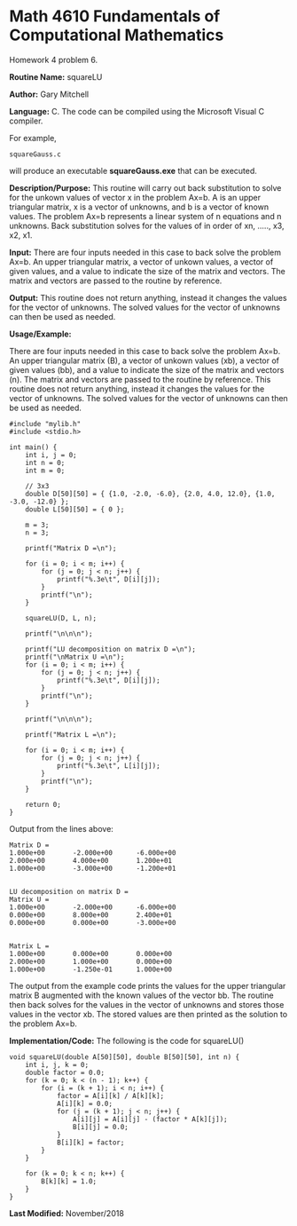 # Math 4610 Fundamentals of Computational Mathematics
Homework 4 problem 6.

**Routine Name:**           squareLU

**Author:** Gary Mitchell

**Language:** C. The code can be compiled using the Microsoft Visual C compiler.

For example,

    squareGauss.c

will produce an executable **squareGauss.exe** that can be executed.

**Description/Purpose:** This routine will carry out back substitution to solve for the unkown values of vector x in the problem Ax=b. A is an upper triangular matrix, x is a vector of unknowns, and b is a vector of known values. The problem Ax=b represents a linear system of n equations and n unknowns. Back substitution solves for the values of in order of xn, ....., x3, x2, x1.

**Input:** There are four inputs needed in this case to back solve the problem Ax=b. An upper triangular matrix, a vector of unkown values, a vector of given values, and a value to indicate the size of the matrix and vectors. The matrix and vectors are passed to the routine by reference.

**Output:** This routine does not return anything, instead it changes the values for the vector of unknowns. The solved values for the vector of unknowns can then be used as needed.

**Usage/Example:**

There are four inputs needed in this case to back solve the problem Ax=b. An upper triangular matrix (B), a vector of unkown values (xb), a vector of given values (bb), and a value to indicate the size of the matrix and vectors (n). The matrix and vectors are passed to the routine by reference. This routine does not return anything, instead it changes the values for the vector of unknowns. The solved values for the vector of unknowns can then be used as needed.

    #include "mylib.h"
    #include <stdio.h>

    int main() {
        int i, j = 0;
        int n = 0;
        int m = 0;

        // 3x3
        double D[50][50] = { {1.0, -2.0, -6.0}, {2.0, 4.0, 12.0}, {1.0, -3.0, -12.0} };
        double L[50][50] = { 0 };

        m = 3;
        n = 3;

        printf("Matrix D =\n");

        for (i = 0; i < m; i++) {
            for (j = 0; j < n; j++) {
                printf("%.3e\t", D[i][j]);
            }
            printf("\n");
        }

        squareLU(D, L, n);

        printf("\n\n\n");

        printf("LU decomposition on matrix D =\n");
        printf("\nMatrix U =\n");
        for (i = 0; i < m; i++) {
            for (j = 0; j < n; j++) {
                printf("%.3e\t", D[i][j]);
            }
            printf("\n");
        }

        printf("\n\n\n");

        printf("Matrix L =\n");

        for (i = 0; i < m; i++) {
            for (j = 0; j < n; j++) {
                printf("%.3e\t", L[i][j]);
            }
            printf("\n");
        }

        return 0;
    }

Output from the lines above:

    Matrix D =
    1.000e+00       -2.000e+00      -6.000e+00
    2.000e+00       4.000e+00       1.200e+01
    1.000e+00       -3.000e+00      -1.200e+01


    LU decomposition on matrix D =
    Matrix U =
    1.000e+00       -2.000e+00      -6.000e+00
    0.000e+00       8.000e+00       2.400e+01
    0.000e+00       0.000e+00       -3.000e+00


    Matrix L =
    1.000e+00       0.000e+00       0.000e+00
    2.000e+00       1.000e+00       0.000e+00
    1.000e+00       -1.250e-01      1.000e+00

The output from the example code prints the values for the upper triangular matrix B augmented with the known values of the vector bb. The routine then back solves for the values in the vector of unknowns and stores those values in the vector xb. The stored values are then printed as the solution to the problem Ax=b.

**Implementation/Code:** The following is the code for squareLU()

    void squareLU(double A[50][50], double B[50][50], int n) {
        int i, j, k = 0;
        double factor = 0.0;
        for (k = 0; k < (n - 1); k++) {
            for (i = (k + 1); i < n; i++) {
                factor = A[i][k] / A[k][k];
                A[i][k] = 0.0;
                for (j = (k + 1); j < n; j++) {
                    A[i][j] = A[i][j] - (factor * A[k][j]);
                    B[i][j] = 0.0;
                }
                B[i][k] = factor;
            }
        }

        for (k = 0; k < n; k++) {
            B[k][k] = 1.0;
        }
    }

**Last Modified:** November/2018
